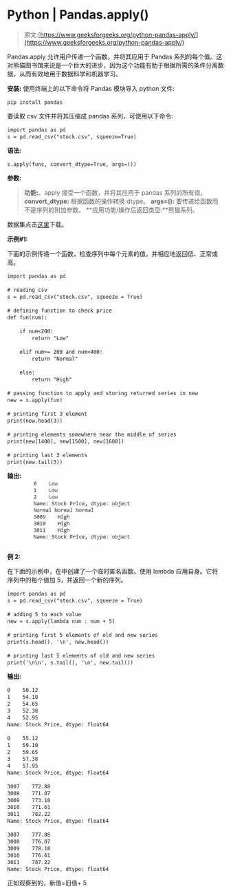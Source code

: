 # Python | Pandas.apply()

> 原文:[https://www.geeksforgeeks.org/python-pandas-apply/](https://www.geeksforgeeks.org/python-pandas-apply/)

Pandas.apply 允许用户传递一个函数，并将其应用于 Pandas 系列的每个值。这对熊猫图书馆来说是一个巨大的进步，因为这个功能有助于根据所需的条件分离数据，从而有效地用于数据科学和机器学习。

**安装:**
使用终端上的以下命令将 Pandas 模块导入 python 文件:

```
pip install pandas

```

要读取 csv 文件并将其压缩成 pandas 系列，可使用以下命令:

```
import pandas as pd
s = pd.read_csv("stock.csv", squeeze=True)

```

**语法:**

```
s.apply(func, convert_dtype=True, args=())
```

**参数:**

> **功能:**。apply 接受一个函数，并将其应用于 pandas 系列的所有值。
> **convert_dtype:** 根据函数的操作转换 dtype。
> **args=():** 要传递给函数而不是序列的附加参数。
> **应用功能/操作后返回类型:**熊猫系列。

数据集点击[这里](https://drive.google.com/open?id=1jiJNeODlO76f6I0j5CNPzjCU1lOguWJ-)下载。

**示例#1:**

下面的示例传递一个函数，检查序列中每个元素的值，并相应地返回低、正常或高。

```
import pandas as pd

# reading csv
s = pd.read_csv("stock.csv", squeeze = True)

# defining function to check price
def fun(num):

    if num<200:
        return "Low"

    elif num>= 200 and num<400:
        return "Normal"

    else:
        return "High"

# passing function to apply and storing returned series in new
new = s.apply(fun)

# printing first 3 element
print(new.head(3))

# printing elements somewhere near the middle of series
print(new[1400], new[1500], new[1600])

# printing last 3 elements
print(new.tail(3))
```

**输出:**
![](img/60e1506061780604a61cb3aae2c8600d.png)

**例 2:**

在下面的示例中，在中创建了一个临时匿名函数。使用 lambda 应用自身。它将序列中的每个值加 5，并返回一个新的序列。

```
import pandas as pd
s = pd.read_csv("stock.csv", squeeze = True)

# adding 5 to each value
new = s.apply(lambda num : num + 5)

# printing first 5 elements of old and new series
print(s.head(), '\n', new.head())

# printing last 5 elements of old and new series
print('\n\n', s.tail(), '\n', new.tail())
```

**输出:**

```
0    50.12
1    54.10
2    54.65
3    52.38
4    52.95
Name: Stock Price, dtype: float64 

0    55.12
1    59.10
2    59.65
3    57.38
4    57.95
Name: Stock Price, dtype: float64

3007    772.88
3008    771.07
3009    773.18
3010    771.61
3011    782.22
Name: Stock Price, dtype: float64

3007    777.88
3008    776.07
3009    778.18
3010    776.61
3011    787.22
Name: Stock Price, dtype: float64

```

正如观察到的，新值=旧值+ 5
